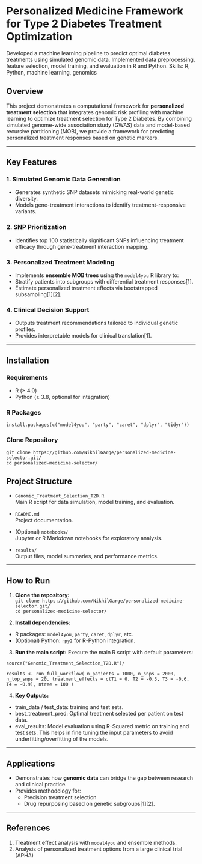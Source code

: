 # Personalized Medicine Framework for Type 2 Diabetes Treatment Optimization
Developed a machine learning pipeline to predict optimal diabetes treatments using simulated genomic data. Implemented data preprocessing, feature selection, model training, and evaluation in R and Python. Skills: R, Python, machine learning, genomics

## Overview

This project demonstrates a computational framework for **personalized treatment selection** that integrates genomic risk profiling with machine learning to optimize treatment selection for Type 2 Diabetes. By combining simulated genome-wide association study (GWAS) data and model-based recursive partitioning (MOB), we provide a framework for predicting personalized treatment responses based on genetic markers.

---

## Key Features  

### 1. **Simulated Genomic Data Generation**  
   - Generates synthetic SNP datasets mimicking real-world genetic diversity.  
   - Models gene-treatment interactions to identify treatment-responsive variants.

### 2. **SNP Prioritization**  
   - Identifies top 100 statistically significant SNPs influencing treatment efficacy through gene-treatment interaction mapping.

### 3. **Personalized Treatment Modeling**  
   - Implements **ensemble MOB trees** using the `model4you` R library to:  
   - Stratify patients into subgroups with differential treatment responses[1].  
   - Estimate personalized treatment effects via bootstrapped subsampling[1][2].

### 4. **Clinical Decision Support**  
   - Outputs treatment recommendations tailored to individual genetic profiles.  
   - Provides interpretable models for clinical translation[1].

---

## Installation  

### Requirements  
- R (≥ 4.0)  
- Python (≥ 3.8, optional for integration)

### R Packages  
`install.packages(c("model4you", "party", "caret", "dplyr", "tidyr"))`

### Clone Repository  
`git clone https://github.com/NikhilGarge/personalized-medicine-selector.git/`  
`cd personalized-medicine-selector/`

## Project Structure

- `Genomic_Treatment_Selection_T2D.R`  
  Main R script for data simulation, model training, and evaluation.

- `README.md`  
  Project documentation.

- (Optional) `notebooks/`  
  Jupyter or R Markdown notebooks for exploratory analysis.

- `results/`  
  Output files, model summaries, and performance metrics.

---

## How to Run

1. **Clone the repository:**  
`git clone https://github.com/NikhilGarge/personalized-medicine-selector.git/`  
`cd personalized-medicine-selector/`

3. **Install dependencies:**  
- R packages: `model4you`, `party`, `caret`, `dplyr`, etc.
- (Optional) Python: `rpy2` for R-Python integration.

3. **Run the main script:**
Execute the main R script with default parameters:  

`source("Genomic_Treatment_Selection_T2D.R")/`

`results <- run_full_workflow(
n_patients = 1000,
n_snps = 2000,
n_top_snps = 20,
treatment_effects = c(T1 = 0, T2 = -0.3, T3 = -0.6, T4 = -0.9),
ntree = 100
)`

4. **Key Outputs:**
- train_data / test_data: training and test sets.
- best_treatment_pred: Optimal treatment selected per patient on test data.
- eval_results: Model evaluation using R-Squared metric on training and test sets. This helps in fine tuning the input parameters to avoid underfitting/overfitting of the models.

---

## Applications  
- Demonstrates how **genomic data** can bridge the gap between research and clinical practice.  
- Provides methodology for:  
  - Precision treatment selection 
  - Drug repurposing based on genetic subgroups[1][2].

---

## References  
1. Treatment effect analysis with `model4you` and ensemble methods.
2. Analysis of personalized treatment options from a large clinical trial (APHA)
